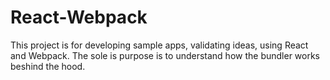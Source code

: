 # React-Webpack
This project is for developing sample apps, validating ideas, using React and Webpack. The sole is purpose is to understand how the bundler works beshind the hood.
